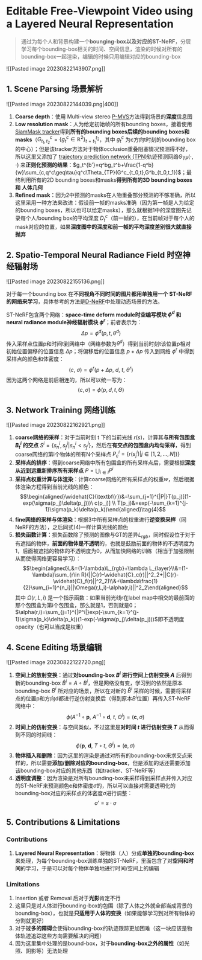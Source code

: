 # Editable Free-Viewpoint Video using a Layered Neural Representation

> 通过为每个人和背景构建一个**bounging-box以及对应的ST-NeRF**，分层学习每个bounding-box相关的时间、空间信息，渲染的时候对所有的bounding-box一起渲染，编辑的时候只用编辑对应的bounding-box

![[Pasted image 20230822143907.png]]

## 1. Scene Parsing 场景解析

![[Pasted image 20230822144039.png|400]]

1. **Coarse depth**：使用 Multi-view stereo [P-MVS](https://zhuanlan.zhihu.com/p/341591068)方法得到场景的**深度**信息图
2. **Low resolution mask**：人为给定初始帧的所有bounding boxes，接着使用 [SiamMask tracker](https://zhuanlan.zhihu.com/p/58154634)得到**所有的bounding boxes后续的bounding boxes和masks**（$G_{t_1,t_2}^c=\{g_t^c\in\mathbb{R}^2\}_{t=t_1}^{t_2}$，其中 $g_t^c$ 为c方向t时刻的bounding box的中心）；但是该tracker方法对于物体occlusion重叠阻塞情况预测得不好，所以这里又添加了 [trajectory prediction network (TPN)](https://zhuanlan.zhihu.com/p/139905513)轨迹预测网络$\Theta_{TP}(\cdot,\cdot)$ 来**正则化预测的结果**：$g_t^{b'}=q^bg_t^b+\frac{1-q^b}{w}\sum_{c,q^c\geq\tau}q^c\Theta_{TP}(G^c_{t_0,t},G^b_{t_0,t_1})$；最终利用所有的2D bounding boxes和masks**得到所有的3D bounding boxes 和 人体几何**
3. **Refined mask**：因为2中预测的masks在人物重叠部分预测的不够准确，所以这里采用一种方法来改进：假设前一帧的masks准确（因为第一帧是人为给定的bounding boxes，所以也可以给定masks），那么就根据1中的深度图先记录每个人/bounding box的平均深度 ${D_t^c}$（前一帧的），在当前帧对于每个人的mask对应的位置，如果**深度图中的深度和前一帧的平均深度差别很大就直接抛弃**

## 2. Spatio-Temporal Neural Radiance Field 时空神经辐射场

![[Pasted image 20230822155136.png]]

对于每一个bounding box 在**不同视角不同时间的图片都用单独用一个 ST-NeRF 的网络来学习**，具体参考的方法是[D-NeRF](https://arxiv.org/abs/2011.13961)中处理动态场景的方法。

ST-NeRF包含两个网络：**space-time deform module时空编写模块 $\phi^d$ 和 neural radiance module神经辐射模块 $\phi^r$**；前者表示为：$$\Delta p=\phi^d(p,t,\theta^d)\tag{1}$$传入采样点位置p和时间t到网络中（网络参数为$\theta^d$）得到当前时刻t该位置p相对初始位置偏移的位置信息 $\Delta p$；将偏移后的位置信息 $p+\Delta p$ 传入到网络 $\phi^r$ 中得到采样点的颜色和体密度：$$(c,\ \sigma)=\phi^r(p+\Delta p,\ d,\ t,\ \theta^r)\tag{2}$$因为这两个网络是前后相连的，所以可以统一写为：$$(c,\sigma)=\phi(p,d,t,\Theta)\tag{3}$$

## 3. Network Training 网络训练

![[Pasted image 20230822162921.png]]

1. **coarse网络的采样**：对于当前时刻 t 下的当前光线 $r(s)$，计算其**与所有包围盒 $B_t^i$ 的交点** $S^i=\{s_n^i,s_f^i|s_n^i<s_f^i\}$，然后在**有交点的包围盒内均匀采样**，得到coarse网络的第i个物体的所有N个采样点 $P_c^i=\{r(s_j^i)|j\in[1,2,...,N])\}$
2. **采样点的排序**：得到coarse网络中所有包围盒的所有采样点后，需要根据**深度从近到远重新排序所有采样点** $P=\bigcup_{i\in I}P^i$
3. **采样点权重计算与体渲染**：计算coarse网络的所有采样点的权重$w$，然后根据体渲染方程得到当前光线的颜色：$$\begin{aligned}\widehat{C}(\textbf{r})&=\sum_{j=1}^{|P|}T(p_j)[(1-exp(\sigma(p_j)\delta(p_j)))\ c(p_j)] \\ T(p_j)&=exp(-\sum_{k=1}^{j-1}\sigma(p_k)\delta(p_k))\end{aligned}\tag{4}$$
4. **fine网络的采样与体渲染**：根据3中所有采样点的权重进行**逆变换采样**（同NeRF的方法），之后同式$(4)$一样计算光线的颜色
5. **损失函数计算**：损失函数除了预测的图像与GT的差异$L_{rgb}$，同时假设位于对于有遮挡的物体，**前面的物体是不透明**的，也就是鼓励前面的物体的不透明度为1，后面被遮挡的物体的不透明度为0，从而加快网络的训练（相当于加强限制从而使得网络更容易学习）：$$\begin{aligned}L&=(1-\lambda)L_{rgb}+\lambda L_{layer}\\&=(1-\lambda)\sum_{r\in R}(||C(r)-\widehat{C}_c(r)||^2_2+||C(r)-\widehat{C}_f(r)||^2_2)\\&+\lambda\frac{1}{2}\sum_{i=1}^{n_i}||\Omega(r,L,i)-\alpha(r,i)||^2_2\end{aligned}$$其中 $\Omega(r,L,i)$ 是一个指示函数：如果当前光线r在label map中相交的最前面的那个包围盒为第i个包围盒，那么就是1，否则就是0；$\alpha(r,i)=\sum_{j=1}^{|P^i|}exp(-\sum_{k=1}^{j-1}\sigma(p_k)\delta(p_k))(1-exp(-\sigma(p_j)\delta(p_j)))$即不透明度opacity（也可以当成是权重）

## 4. Scene Editing 场景编辑

![[Pasted image 20230822122720.png]]

1. **空间上的放射变换**：通过**对bounding-box $B^i$ 进行空间上仿射变换 $A$** 后得到新的bounding-box $\widehat{B}^i=A\circ B^i$，但是网络没有变，学习到的依然是原本bounding-box $B^i$ 所对应的场景，所以在对新的 $\widehat{B}^i$ 采样的时候，需要将采样点的位置p和方向d都进行逆仿射变换后（得到原本$B^i$位置）再传入ST-NeRF网络中：$$\phi(A^{-1}\circ \textbf{p},\ A^{-1}\circ \textbf{d},\ t,\ \Theta^i)=(\textbf{c},\sigma)$$
2. **时间上的仿射变换**：与空间类似，不过这里是**对时间 $t$ 进行仿射变换 $T$** 从而得到不同的时间线：$$\phi(\textbf{p},\ \textbf{d},\ T\circ t,\ \Theta^i)=(\textbf{c},\sigma)$$
3. **物体插入和删除**：因为这里的渲染是通过对所有的bounding-box来求交点采样的，所以需要**添加/删除对应的bounding-box**，但是添加的话还需要添加该bounding-box对应的其他东西（如tracker、ST-NeRF等）
4. **透明度调整**：因为渲染是对所有bounding-box来采样得到采样点并传入对应的ST-NeRF来预测颜色$\textbf{c}$和体密度$\sigma$的，所以可以直接对需要透明化的bounding-box对应的采样点的体密度$\sigma$进行调整：$$\sigma'=s\cdot\sigma$$
## 5. Contributions & Limitations

### Contributions

1. **Layered Neural Representation**：将物体（人）分成**单独的bounding-box**来处理，为每个bounding-box训练单独的ST-NeRF，里面包含了对**空间和时间**的学习，于是可以对每个物体单独地进行时间/空间上的编辑

### Limitations

1. Insertion 或者 Removal 后对于**光影**肯定不行
2. 这里只是对人体进行bounding-box的包围（除了人体之外就全部当成背景的bounding-box），也就是**只适用于人体的变换**（如果能够学习到对所有物体的分割就更好）
3. 对于**过多的障碍**会使得bounding-box的轨迹跟踪更加困难（这一块应该是物体轨迹追踪这些方向需要解决的问题）
4. 因为这里集中处理的是bound-box，对于**bounding-box之外的属性**（如光照、阴影等）无法处理